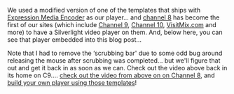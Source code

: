 

We used a modified version of one of the templates that ships with [Expression Media Encoder](http://www.microsoft.com/expression/products/overview.aspx?key=media) as our player... and [channel 8](http://channel8.msdn.com/) has become the first of our sites (which include [Channel 9](http://channel9.msdn.com), [Channel 10](http://on10.net), [VisitMix.com](http://VisitMix.com) and more) to have a Silverlight video player on them. And, below here, you can see that player embedded into this blog post...



Note that I had to remove the &#8216;scrubbing bar' due to some odd bug around releasing the mouse after scrubbing was completed... but we'll figure that out and get it back in as soon as we can. Check out the video above back in its home on C9.... [check out the video from above on on Channel 8](http://channel8.msdn.com/Posts/4/), and [build your own player using those templates](http://timheuer.com/blog/archive/2007/09/11/expression-encoder-custom-templates.aspx)!